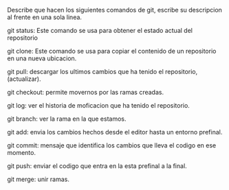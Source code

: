 Describe que hacen los siguientes comandos de git, escribe su descripcion al frente en una sola linea.

git status: Este comando se usa para obtener el estado actual del repositorio

git clone: Este comando se usa para copiar el contenido de un repositorio en una nueva ubicacion.

git pull: descargar los ultimos cambios que ha tenido el repositorio, (actualizar).

git checkout: permite movernos por las ramas creadas.

git log: ver el historia de moficacion que ha tenido el repositorio.

git branch: ver la rama en la que estamos.

git add: envia los cambios hechos desde el editor hasta un entorno prefinal.

git commit: mensaje que identifica los cambios que lleva el codigo en ese momento.

git push: enviar el codigo que entra en la esta prefinal a la final.

git merge: unir ramas.
